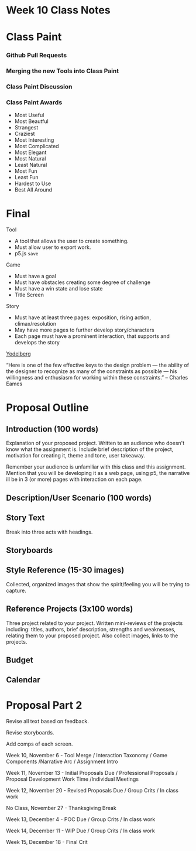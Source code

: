 # Week 10 Class Notes

# Class Paint

### Github Pull Requests

### Merging the new Tools into Class Paint

### Class Paint Discussion

### Class Paint Awards

- Most Useful
- Most Beautful
- Strangest
- Craziest
- Most Interesting
- Most Complicated
- Most Elegant
- Most Natural
- Least Natural
- Most Fun
- Least Fun
- Hardest to Use
- Best All Around


# Final


Tool
- A tool that allows the user to create something.
- Must allow user to export work.
- p5.js `save`

Game
- Must have a goal
- Must have obstacles creating some degree of challenge
- Must have a win state and lose state
- Title Screen

Story
- Must have at least three pages: exposition, rising action, climax/resolution
- May have more pages to further develop story/characters
- Each page must have a prominent interaction, that supports and develops the story


[Yodelberg](https://www.youtube.com/watch?v=LmTor-zQXxw)

“Here is one of the few effective keys to the design problem — the ability of the designer to recognize as many of the constraints as possible — his willingness and enthusiasm for working within these constraints.” – Charles Eames



# Proposal Outline

## Introduction (100 words)
Explanation of your proposed project. Written to an audience who doesn't know what the assignment is. Include brief description of the project, motivation for creating it, theme and tone, user takeaway.

Remember your audience is unfamiliar with this class and this assignment. Mention that you will be developing it as a web page, using p5, the narrative ill be in 3 (or more) pages with interaction on each page.

## Description/User Scenario (100 words)

## Story Text

Break into three acts with headings.

## Storyboards


## Style Reference (15-30 images)
Collected, organized images that show the spirit/feeling you will be trying to capture.

## Reference Projects (3x100 words)
Three project related to your project. Written mini-reviews of the projects including: titles, authors, brief description, strengths and weaknesses, relating them to your proposed project. Also collect images, links to the projects.


## Budget

## Calendar


# Proposal Part 2

Revise all text based on feedback.

Revise storyboards.

Add comps of each screen.


Week 10, November 6 - Tool Merge / Interaction Taxonomy / Game Components /Narrative Arc / Assignment Intro

Week 11, November 13 - Initial Proposals Due / Professional Proposals / Proposal Development Work Time /Individual Meetings

Week 12, November 20 - Revised Proposals Due / Group Crits / In class work

No Class, November 27 - Thanksgiving Break

Week 13, December 4 - POC Due / Group Crits / In class work

Week 14, December 11 - WIP Due / Group Crits / In class work

Week 15, December 18 - Final Crit
